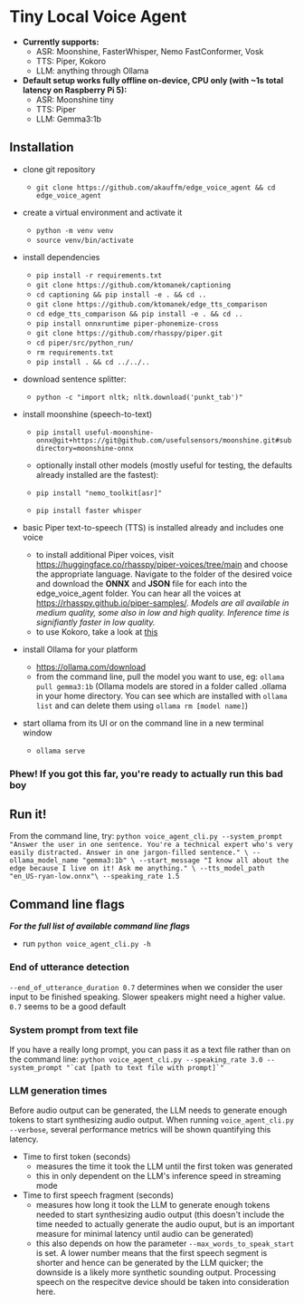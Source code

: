 # Tiny Local Voice Agent

* **Currently supports:**
   * ASR: Moonshine, FasterWhisper, Nemo FastConformer, Vosk
   * TTS: Piper, Kokoro
   * LLM: anything through Ollama
* **Default setup works fully offline on-device, CPU only (with ~1s total latency on Raspberry Pi 5):**
   * ASR: Moonshine tiny
   * TTS: Piper
   * LLM: Gemma3:1b


## Installation

* clone git repository
   * ```git clone https://github.com/akauffm/edge_voice_agent && cd edge_voice_agent```

* create a virtual environment and activate it
   * ```python -m venv venv```
   * ```source venv/bin/activate```

* install dependencies
   * ```pip install -r requirements.txt```
   * ```git clone https://github.com/ktomanek/captioning``` 
   * ```cd captioning && pip install -e . && cd ..```
   * ```git clone https://github.com/ktomanek/edge_tts_comparison```
   * ```cd edge_tts_comparison && pip install -e . && cd ..```
   * ```pip install onnxruntime piper-phonemize-cross```
   * ```git clone https://github.com/rhasspy/piper.git```
   * ```cd piper/src/python_run/```
   * ```rm requirements.txt```
   * ```pip install . && cd ../../..```

* download sentence splitter: 
   * ```python -c "import nltk; nltk.download('punkt_tab')"```

* install moonshine (speech-to-text)
   * ```pip install useful-moonshine-onnx@git+https://git@github.com/usefulsensors/moonshine.git#subdirectory=moonshine-onnx```

   * optionally install other models (mostly useful for testing, the defaults already installed are the fastest):
   * ```pip install "nemo_toolkit[asr]"```
   * ```pip install faster whisper```

* basic Piper text-to-speech (TTS) is installed already and includes one voice
   * to install additional Piper voices, visit https://huggingface.co/rhasspy/piper-voices/tree/main and choose the appropriate language. Navigate to the folder of the desired voice and download the **ONNX** and **JSON** file for each into the edge_voice_agent folder. You can hear all the voices at https://rhasspy.github.io/piper-samples/. *Models are all available in medium quality, some also in low and high quality. Inference time is signifiantly faster in low quality.*
   * to use Kokoro, take a look at [this](https://github.com/ktomanek/edge_tts_comparison/blob/main/download_kokoro_models.sh)

* install Ollama for your platform
   * https://ollama.com/download
   * from the command line, pull the model you want to use, eg: ```ollama pull gemma3:1b``` (Ollama models are stored in a folder called .ollama in your home directory. You can see which are installed with ```ollama list``` and can delete them using ```ollama rm [model name]```)

* start ollama from its UI or on the command line in a new terminal window
   * ```ollama serve```

### Phew! If you got this far, you're ready to actually run this bad boy

## Run it!

From the command line, try: ```python voice_agent_cli.py --system_prompt "Answer the user in one sentence. You're a technical expert who's very easily distracted. Answer in one jargon-filled sentence." \
   --ollama_model_name "gemma3:1b" \
   --start_message "I know all about the edge because I live on it! Ask me anything." \
   --tts_model_path "en_US-ryan-low.onnx"\
   --speaking_rate 1.5```

## Command line flags

***For the full list of available command line flags***
   * run ```python voice_agent_cli.py -h``` 

### End of utterance detection

```--end_of_utterance_duration 0.7``` determines when we consider the user input to be finished speaking. Slower speakers might need a higher value. ```0.7``` seems to be a good default

### System prompt from text file

If you have a really long prompt, you can pass it as a text file rather than on the command line:
```python voice_agent_cli.py --speaking_rate 3.0 --system_prompt "`cat [path to text file with prompt]`" ```

### LLM generation times

Before audio output can be generated, the LLM needs to generate enough tokens to start synthesizing audio output.
When running ```voice_agent_cli.py --verbose```, several performance metrics will be shown quantifying this latency.

  * Time to first token (seconds)
      * measures the time it took the LLM until the first token was generated
      * this in only dependent on the LLM's inference speed in streaming mode
  * Time to first speech fragment (seconds)
      * measures how long it took the LLM to generate enough tokens needed to start synthesizing audio output (this doesn't include the time needed to actually generate the audio ouput, but is an important measure for minimal latency until audio can be generated)
      * this also depends on how the parameter ```--max_words_to_speak_start``` is set. A lower number means that the first speech segment is shorter and hence can be generated by the LLM quicker; the downside is a likely more synthetic sounding output. Processing speech on the respecitve device should be taken into consideration here.